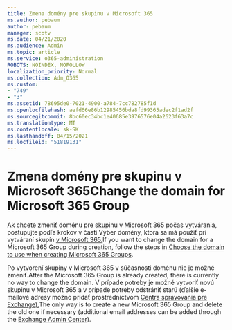 ```yaml
---
title: Zmena domény pre skupinu v Microsoft 365
ms.author: pebaum
author: pebaum
manager: scotv
ms.date: 04/21/2020
ms.audience: Admin
ms.topic: article
ms.service: o365-administration
ROBOTS: NOINDEX, NOFOLLOW
localization_priority: Normal
ms.collection: Adm_O365
ms.custom:
- "749"
- "3"
ms.assetid: 78695de0-7021-4900-a784-7cc782785f1d
ms.openlocfilehash: aefd66e86b12985456bda8fd99365adec2f1ad2f
ms.sourcegitcommit: 8bc60ec34bc1e40685e3976576e04a2623f63a7c
ms.translationtype: MT
ms.contentlocale: sk-SK
ms.lasthandoff: 04/15/2021
ms.locfileid: "51819131"
---
```

# <a name="change-the-domain-for-microsoft-365-group"></a><span data-ttu-id="fa53f-102">Zmena domény pre skupinu v Microsoft 365</span><span class="sxs-lookup"><span data-stu-id="fa53f-102">Change the domain for Microsoft 365 Group</span></span>

<span data-ttu-id="fa53f-103">Ak chcete zmeniť doménu pre skupinu v Microsoft 365 počas vytvárania, postupujte podľa krokov v časti Výber domény, ktorá sa má použiť pri vytváraní skupín [v Microsoft 365.](https://docs.microsoft.com/microsoft-365/admin/create-groups/choose-domain-to-create-groups)</span><span class="sxs-lookup"><span data-stu-id="fa53f-103">If you want to change the domain for a Microsoft 365 Group during creation, follow the steps in [Choose the domain to use when creating Microsoft 365 Groups](https://docs.microsoft.com/microsoft-365/admin/create-groups/choose-domain-to-create-groups).</span></span>
  
<span data-ttu-id="fa53f-104">Po vytvorení skupiny v Microsoft 365 v súčasnosti doménu nie je možné zmeniť.</span><span class="sxs-lookup"><span data-stu-id="fa53f-104">After the Microsoft 365 Group is already created, there is currently no way to change the domain.</span></span> <span data-ttu-id="fa53f-105">V prípade potreby je možné vytvoriť novú skupinu v Microsoft 365 a v prípade potreby odstrániť starú (ďalšie e-mailové adresy možno pridať prostredníctvom [Centra spravovania pre Exchange).](https://outlook.office365.com/ecp.aspx)</span><span class="sxs-lookup"><span data-stu-id="fa53f-105">The only way is to create a new Microsoft 365 Group and delete the old one if necessary (additional email addresses can be added through the [Exchange Admin Center](https://outlook.office365.com/ecp.aspx)).</span></span>